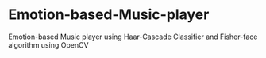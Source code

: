# Emotion-based-Music-player
Emotion-based Music player using Haar-Cascade Classifier and Fisher-face algorithm using OpenCV
